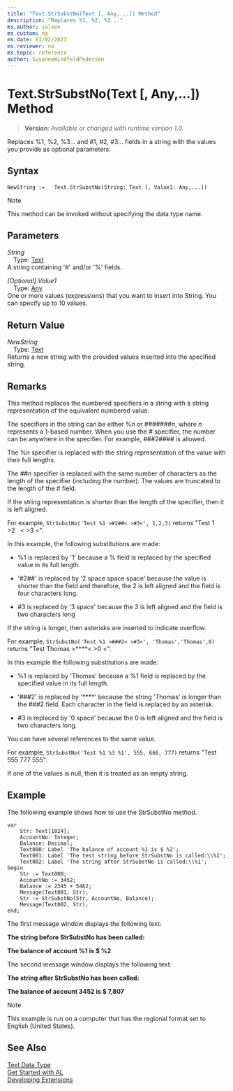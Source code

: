 ```yaml
---
title: "Text.StrSubstNo(Text [, Any,...]) Method"
description: "Replaces %1, %2, %3..."
ms.author: solsen
ms.custom: na
ms.date: 03/02/2023
ms.reviewer: na
ms.topic: reference
author: SusanneWindfeldPedersen
---
```

[//]: # (START>DO_NOT_EDIT)
[//]: # (IMPORTANT:Do not edit any of the content between here and the END>DO_NOT_EDIT.)
[//]: # (Any modifications should be made in the .xml files in the ModernDev repo.)
# Text.StrSubstNo(Text [, Any,...]) Method
> **Version**: _Available or changed with runtime version 1.0._

Replaces %1, %2, %3... and #1, #2, #3... fields in a string with the values you provide as optional parameters.


## Syntax
```AL
NewString :=   Text.StrSubstNo(String: Text [, Value1: Any,...])
```
> [!NOTE]
> This method can be invoked without specifying the data type name.
## Parameters
*String*  
&emsp;Type: [Text](text-data-type.md)  
A string containing '#' and/or '%' fields.  

*[Optional] Value1*  
&emsp;Type: [Any](../any/any-data-type.md)  
One or more values (expressions) that you want to insert into String. You can specify up to 10 values.  


## Return Value
*NewString*  
&emsp;Type: [Text](text-data-type.md)  
Returns a new string with the provided values inserted into the specified string.


[//]: # (IMPORTANT: END>DO_NOT_EDIT)

## Remarks  
 This method replaces the numbered specifiers in a string with a string representation of the equivalent numbered value.  
  
 The specifiers in the string can be either %*n* or \#\#\#\#\#\#\#*n*, where *n* represents a 1-based number. When you use the \# specifier, the number can be anywhere in the specifier. For example, \#\#\#2\#\#\#\# is allowed.  
  
 The %*n* specifier is replaced with the string representation of the value with their full lengths.  
  
 The \#\#*n* specifier is replaced with the same number of characters as the length of the specifier \(including the number\). The values are truncated to the length of the \# field.  
  
 If the string representation is shorter than the length of the specifier, then it is left aligned.  
  
 For example, `StrSubstNo('Test %1 >#2##< >#3<', 1,2,3)` returns "Test 1 >2   \< >3 \<".  
  
 In this example, the following substitutions are made:  
  
-   %1 is replaced by '1' because a % field is replaced by the specified value in its full length.  
  
-   '\#2\#\#' is replaced by '2 space space space' because the value is shorter than the field and therefore, the 2 is left aligned and the field is four characters long.  
  
-   \#3 is replaced by '3 space' because the 3 is left aligned and the field is two characters long  
  
 If the string is longer, then asterisks are inserted to indicate overflow.  
  
 For example, `StrSubstNo('Test %1 >###2< >#3<', 'Thomas','Thomas',0)` returns "Test Thomas >\*\*\*\*\< >0 \<".  
  
 In this example the following substitutions are made:  
  
-   %1 is replaced by 'Thomas' because a %1 field is replaced by the specified value in its full length.  
  
-   '\#\#\#2' is replaced by '\*\*\*\*' because the string 'Thomas' is longer than the \#\#\#2 field. Each character in the field is replaced by an asterisk.  
  
-   \#3 is replaced by '0 space' because the 0 is left aligned and the field is two characters long.  
  
 You can have several references to the same value.  
  
 For example, `StrSubstNo('Test %1 %3 %1', 555, 666, 777)` returns "Test 555 777 555".  
  
 If one of the values is null, then it is treated as an empty string.  
  
 <!--Links For more information about the StrSubstNo method in a multilanguage-enabled application, see [Developing Multilanguage-Enabled Applications](Developing-Multilanguage-Enabled-Applications.md).-->  
  
## Example  
 The following example shows how to use the StrSubstNo method.  
  
```al
var
    Str: Text[1024];
    AccountNo: Integer;
    Balance: Decimal;
    Text000: Label 'The balance of account %1 is $ %2';  
    Text001: Label 'The test string before StrSubstNo is called:\\%1';  
    Text002: Label 'The string after StrSubstNo is called:\\%1';  
begin
    Str := Text000;  
    AccountNo := 3452;   
    Balance := 2345 + 5462;  
    Message(Text001, Str);  
    Str := StrSubstNo(Str, AccountNo, Balance);  
    Message(Text002, Str);  
end;
```  
  
 The first message window displays the following text:  
  
 **The string before StrSubstNo has been called:**  
  
 **The balance of account %1 is $ %2**  
  
 The second message window displays the following text:  
  
 **The string after StrSubstNo has been called:**  
  
 **The balance of account 3452 is $ 7,807**  
  
> [!NOTE]  
>  This example is run on a computer that has the regional format set to English \(United States\).  

## See Also
[Text Data Type](text-data-type.md)  
[Get Started with AL](../../devenv-get-started.md)  
[Developing Extensions](../../devenv-dev-overview.md)